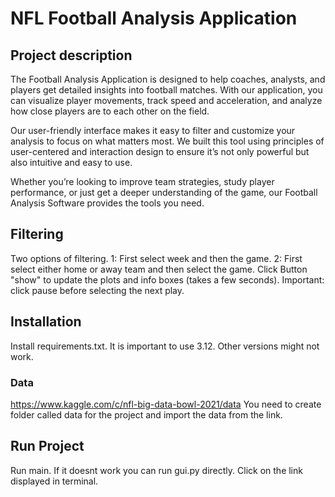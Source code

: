 # NFL Football Analysis Application
## Project description

The Football Analysis Application is designed to help coaches, analysts, and players get detailed insights into football matches. With our application, you can visualize player movements, track speed and acceleration, and analyze how close players are to each other on the field.

Our user-friendly interface makes it easy to filter and customize your analysis to focus on what matters most. We built this tool using principles of user-centered and interaction design to ensure it’s not only powerful but also intuitive and easy to use.

Whether you’re looking to improve team strategies, study player performance, or just get a deeper understanding of the game, our Football Analysis Software provides the tools you need.

## Filtering
Two options of filtering. 1: First select week and then the game. 2:  First select either home or away team and then select the game. Click Button "show" to update the plots and info boxes (takes a few seconds). Important: click pause before selecting the next play.

## Installation
Install requirements.txt.
It is important to use 3.12. Other versions might not work.

### Data
https://www.kaggle.com/c/nfl-big-data-bowl-2021/data
You need to create folder called data for the project and import the data from the link.

## Run Project
Run main. If it doesnt work you can run gui.py directly. Click on the link displayed in terminal. 